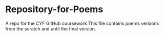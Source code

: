# Repository-for-Poems
A repo for the CYF GitHub coursework
This file contains poems versions from the scratch and until the final version.
